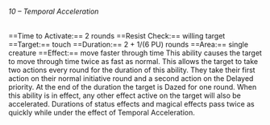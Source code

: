 ###### 10 – Temporal Acceleration
==Time to Activate:== 2 rounds
==Resist Check:== willing target
==Target:== touch
==Duration:== 2 + 1/(6 PU) rounds
==Area:== single creature
==Effect:== move faster through time
This ability causes the target to move through time twice as fast as normal. This allows the target to take two actions every round for the duration of this ability. They take their first action on their normal initiative round and a second action on the Delayed priority. At the end of the duration the target is Dazed for one round. When this ability is in effect, any other effect active on the target will also be accelerated. Durations of status effects and magical effects pass twice as quickly while under the effect of Temporal Acceleration.
